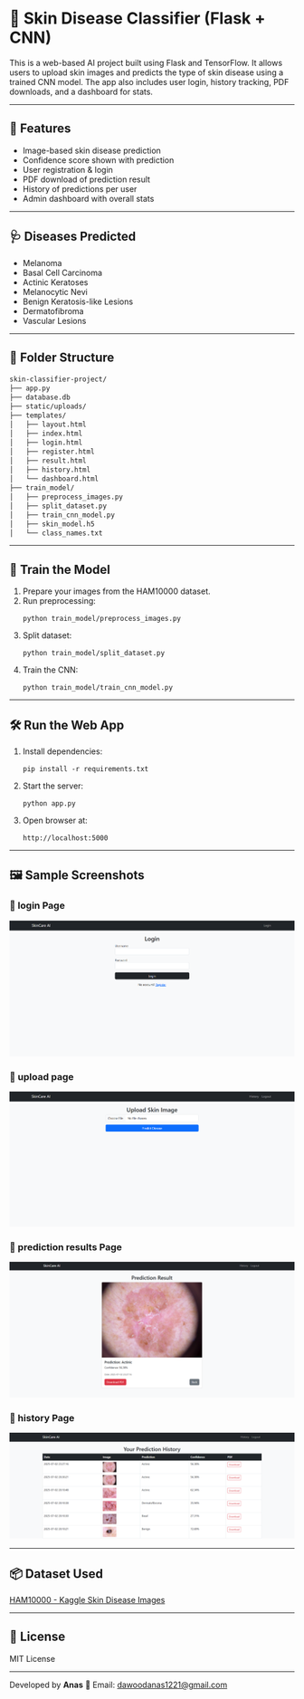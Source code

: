 # 🧠 Skin Disease Classifier (Flask + CNN)

This is a web-based AI project built using Flask and TensorFlow. It allows users to upload skin images and predicts the type of skin disease using a trained CNN model. The app also includes user login, history tracking, PDF downloads, and a dashboard for stats.

---

## 🚀 Features
- Image-based skin disease prediction
- Confidence score shown with prediction
- User registration & login
- PDF download of prediction result
- History of predictions per user
- Admin dashboard with overall stats

---

## 🩺 Diseases Predicted
- Melanoma
- Basal Cell Carcinoma
- Actinic Keratoses
- Melanocytic Nevi
- Benign Keratosis-like Lesions
- Dermatofibroma
- Vascular Lesions

---

## 📁 Folder Structure
```
skin-classifier-project/
├── app.py
├── database.db
├── static/uploads/
├── templates/
│   ├── layout.html
│   ├── index.html
│   ├── login.html
│   ├── register.html
│   ├── result.html
│   ├── history.html
│   └── dashboard.html
├── train_model/
│   ├── preprocess_images.py
│   ├── split_dataset.py
│   ├── train_cnn_model.py
│   ├── skin_model.h5
│   └── class_names.txt
```

---

## 🧠 Train the Model
1. Prepare your images from the HAM10000 dataset.
2. Run preprocessing:
   ```
   python train_model/preprocess_images.py
   ```
3. Split dataset:
   ```
   python train_model/split_dataset.py
   ```
4. Train the CNN:
   ```
   python train_model/train_cnn_model.py
   ```

---

## 🛠 Run the Web App
1. Install dependencies:
   ```
   pip install -r requirements.txt
   ```
2. Start the server:
   ```
   python app.py
   ```
3. Open browser at:
   ```
   http://localhost:5000
   ```

---

## 🖼 Sample Screenshots

### 🔹 login Page
![login Page](screenshots/login.png)

### 🔹 upload page
![upload image](screenshots/upload_image.png)

### 🔹 prediction results Page
![prediction results Page](screenshots/prediction_results.png)

### 🔹 history Page
![history Page](screenshots/history.png)

---

## 📦 Dataset Used
[HAM10000 - Kaggle Skin Disease Images](https://www.kaggle.com/kmader/skin-cancer-mnist-ham10000)

---

## 📄 License
MIT License

---

Developed by **Anas** 
📧 Email: dawoodanas1221@gmail.com
